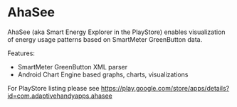# AhaSee
AhaSee (aka Smart Energy Explorer in the PlayStore) enables visualization of energy usage patterns based on SmartMeter GreenButton data.

Features: 
- SmartMeter GreenButton XML parser
- Android Chart Engine based graphs, charts, visualizations

For PlayStore listing please see https://play.google.com/store/apps/details?id=com.adaptivehandyapps.ahasee
